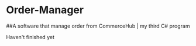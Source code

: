 # Order-Manager
##A software that manage order from CommerceHub | my third C# program

Haven't finished yet
